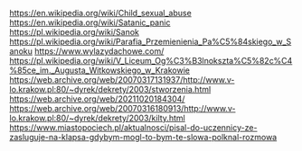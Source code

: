https://en.wikipedia.org/wiki/Child_sexual_abuse https://en.wikipedia.org/wiki/Satanic_panic
https://pl.wikipedia.org/wiki/Sanok https://pl.wikipedia.org/wiki/Parafia_Przemienienia_Pa%C5%84skiego_w_Sanoku https://www.wylazydachowe.com/
https://pl.wikipedia.org/wiki/V_Liceum_Og%C3%B3lnokszta%C5%82c%C4%85ce_im._Augusta_Witkowskiego_w_Krakowie https://web.archive.org/web/20070317131937/http://www.v-lo.krakow.pl:80/~dyrek/dekrety/2003/stworzenia.html https://web.archive.org/web/20211020184304/ https://web.archive.org/web/20070316180913/http://www.v-lo.krakow.pl:80/~dyrek/dekrety/2003/kilty.html https://www.miastopociech.pl/aktualnosci/pisal-do-uczennicy-ze-zasluguje-na-klapsa-gdybym-mogl-to-bym-te-slowa-polknal-rozmowa
